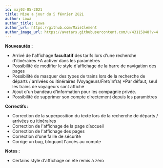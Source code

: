 ```yaml
---
id: maj02-05-2021
title: Mise a jour du 5 février 2021
author: Lowa
author_title: Lowa
author_url: https://github.com/MaisClement
author_image_url: https://avatars.githubusercontent.com/u/43115848?v=4
---
```


**Nouveautés :**
- Arrivé de l'affichage **facultatif** des tarifs lors d'une recherche d'itinéraires
         *A activer dans les paramètres
- Possibilité de modifier le style d'affichage de la barre de navigation des pages
- Possibilité de masquer des types de trains lors de la recherche de départs / arrivées ou itinéraires (Voyageurs/Fret/Infra)
         *Par défaut, seul les trains de voyageurs sont affiché
- Ajout d'un bandeau d'information pour les compagnie privée.
- Possibilité de supprimer son compte directement depuis les paramètres

**Correctifs :**
- Correction de la superposition du texte lors de la recherche de départs / arrivées ou itinéraires
- Correction de l'affichage de la page d’accueil
- Correction de l'affichage des pages
- Correction d'une faille de sécurité
- Corrige un bug, bloquant l'accès au compte

**Notes :**
- Certains style d'affichage on été remis à zéro
